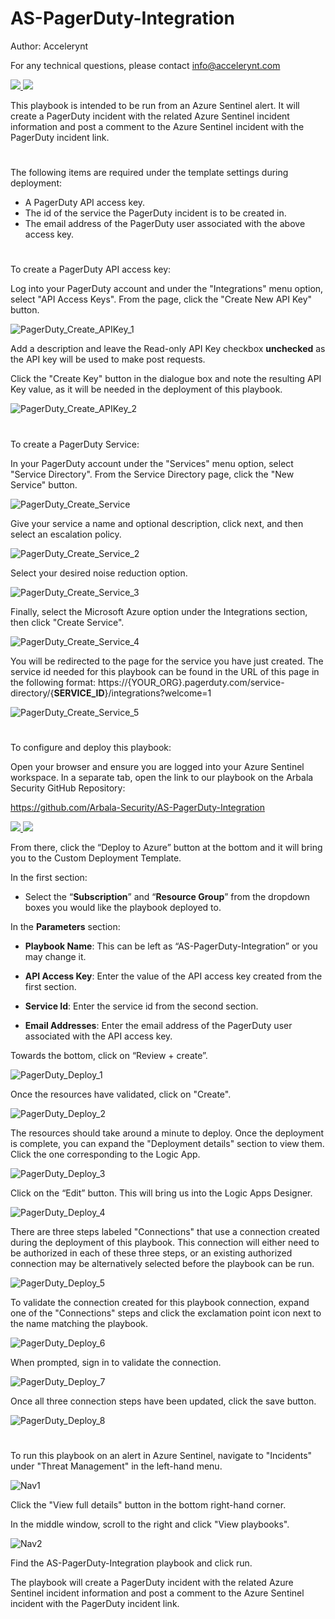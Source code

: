 # AS-PagerDuty-Integration

Author: Accelerynt

For any technical questions, please contact info@accelerynt.com  

<a href="https://portal.azure.com/#create/Microsoft.Template/uri/https%3A%2F%2Fraw.githubusercontent.com%2FArbala-Security%2FAS-PagerDuty-Integration%2Fmain%2Fazuredeploy.json" target="_blank">
    <img src="https://aka.ms/deploytoazurebutton""/>
</a>
<a href="https://portal.azure.com/#create/Microsoft.Template/uri/https%3A%2F%2Fraw.githubusercontent.com%2FArbala-Security%2FAS-PagerDuty-Integration%2Fmain%2Fazuredeploy.json" target="_blank">
<img src="https://raw.githubusercontent.com/Azure/azure-quickstart-templates/master/1-CONTRIBUTION-GUIDE/images/deploytoazuregov.png"/>
</a>    
                                                                                                                                     

This playbook is intended to be run from an Azure Sentinel alert. It will create a PagerDuty incident with the related Azure Sentinel incident information and post a comment to the Azure Sentinel incident with the PagerDuty incident link.

#

The following items are required under the template settings during deployment: 

* A PagerDuty API access key.
* The id of the service the PagerDuty incident is to be created in. 
* The email address of the PagerDuty user associated with the above access key.

 # 
 To create a PagerDuty API access key:
 
 Log into your PagerDuty account and under the "Integrations" menu option, select "API Access Keys". From the page, click the "Create New API Key" button.
 
![PagerDuty_Create_APIKey_1](Images/PagerDuty_Create_APIKey_1.png)

 Add a description and leave the Read-only API Key checkbox **unchecked** as the API key will be used to make post requests.
 
 Click the "Create Key" button in the dialogue box and note the resulting API Key value, as it will be needed in the deployment of this playbook.
 
![PagerDuty_Create_APIKey_2](Images/PagerDuty_Create_APIKey_2.png)


 # 
 To create a PagerDuty Service:
 
 In your PagerDuty account under the "Services" menu option, select "Service Directory". From the Service Directory page, click the "New Service" button.
 
![PagerDuty_Create_Service](Images/PagerDuty_Create_Service.png)

 Give your service a name and optional description, click next, and then select an escalation policy.

![PagerDuty_Create_Service_2](Images/PagerDuty_Create_Service_2.png)

 Select your desired noise reduction option.

![PagerDuty_Create_Service_3](Images/PagerDuty_Create_Service_3.png)

Finally, select the Microsoft Azure option under the Integrations section, then click "Create Service".

![PagerDuty_Create_Service_4](Images/PagerDuty_Create_Service_4.png)


You will be redirected to the page for the service you have just created. The service id needed for this playbook can be found in the URL of this page in the following format:
https://{YOUR_ORG}.pagerduty.com/service-directory/{**SERVICE_ID**}/integrations?welcome=1

![PagerDuty_Create_Service_5](Images/PagerDuty_Create_Service_5.png)


#
To configure and deploy this playbook:
 
Open your browser and ensure you are logged into your Azure Sentinel workspace. In a separate tab, open the link to our playbook on the Arbala Security GitHub Repository:

https://github.com/Arbala-Security/AS-PagerDuty-Integration

<a href="https://portal.azure.com/#create/Microsoft.Template/uri/https%3A%2F%2Fraw.githubusercontent.com%2FArbala-Security%2FAS-PagerDuty-Integration%2Fmain%2Fazuredeploy.json" target="_blank">
    <img src="https://aka.ms/deploytoazurebutton""/>
</a>
<a href="https://portal.azure.com/#create/Microsoft.Template/uri/https%3A%2F%2Fraw.githubusercontent.com%2FArbala-Security%2FAS-PagerDuty-Integration%2Fmain%2Fazuredeploy.json" target="_blank">
<img src="https://raw.githubusercontent.com/Azure/azure-quickstart-templates/master/1-CONTRIBUTION-GUIDE/images/deploytoazuregov.png"/>
</a>                                                 

From there, click the “Deploy to Azure” button at the bottom and it will bring you to the Custom Deployment Template.

In the first section:  

* Select the “**Subscription**” and “**Resource Group**” from the dropdown boxes you would like the playbook deployed to.  

In the **Parameters** section:   

* **Playbook Name**: This can be left as “AS-PagerDuty-Integration” or you may change it.  

* **API Access Key**: Enter the value of the API access key created from the first section.

* **Service Id**: Enter the service id from the second section.

* **Email Addresses**:  Enter the email address of the PagerDuty user associated with the API access key. 

Towards the bottom, click on “Review + create”. 

![PagerDuty_Deploy_1](Images/PagerDuty_Deploy_1.png)

Once the resources have validated, click on "Create".

![PagerDuty_Deploy_2](Images/PagerDuty_Deploy_2.png)

The resources should take around a minute to deploy. Once the deployment is complete, you can expand the "Deployment details" section to view them.
Click the one corresponding to the Logic App.

![PagerDuty_Deploy_3](Images/PagerDuty_Deploy_3.png)

Click on the “Edit” button. This will bring us into the Logic Apps Designer.

![PagerDuty_Deploy_4](Images/PagerDuty_Deploy_4.png)

There are three steps labeled "Connections" that use a connection created during the deployment of this playbook. This connection will either need to be authorized in each of these three steps, or an existing authorized connection may be alternatively selected before the playbook can be run.  

![PagerDuty_Deploy_5](Images/PagerDuty_Deploy_5.png)

To validate the connection created for this playbook connection, expand one of the "Connections" steps and click the exclamation point icon next to the name matching the playbook.
                                                                                                
![PagerDuty_Deploy_6](Images/PagerDuty_Deploy_6.png)

When prompted, sign in to validate the connection.                                                                                                
                                                                                                
![PagerDuty_Deploy_7](Images/PagerDuty_Deploy_7.png)                                                                                                                             
                                                                                                                             
Once all three connection steps have been updated, click the save button.

![PagerDuty_Deploy_8](Images/PagerDuty_Deploy_8.png)  
                                                                                                
#
To run this playbook on an alert in Azure Sentinel, navigate to "Incidents" under "Threat Management" in the left-hand menu.

![Nav1](Images/nav1.png)

Click the "View full details" button in the bottom right-hand corner.

In the middle window, scroll to the right and click "View playbooks".

![Nav2](Images/nav2.png)

Find the AS-PagerDuty-Integration playbook and click run.

The playbook will create a PagerDuty incident with the related Azure Sentinel incident information and post a comment to the Azure Sentinel incident with the PagerDuty incident link.
